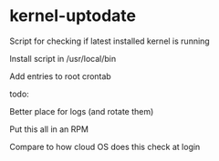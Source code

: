 # kernel-uptodate
Script for checking if latest installed kernel is running

Install script in /usr/local/bin

Add entries to root crontab


todo:

Better place for logs (and rotate them)

Put this all in an RPM

Compare to how cloud OS does this check at login
